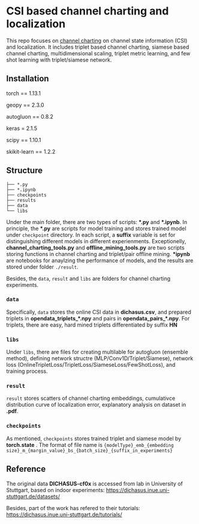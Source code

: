 # CSI based channel charting and localization
This repo focuses on [channel charting](https://channelcharting.github.io/) on channel state information (CSI) and localization. It includes triplet based channel charting, siamese based channel charting, multidimensional scaling, triplet metric learning, and few shot learning with triplet/siamese network.

## Installation
torch == 1.13.1

geopy == 2.3.0

autogluon == 0.8.2

keras = 2.1.5

scipy == 1.10.1

skikit-learn == 1.2.2

## Structure

```
├── *.py
├── *.ipynb
├── checkpoints
├── results
├── data
└── libs
```


Under the main folder, there are two types of scripts: __*.py__ and __*.ipynb__. In principle, the __*.py__ are scripts for model training and stores trained model under ```checkpoint``` 
directory. In each script, a __suffix__ variable is set for distinguishing different models in different experienments.
Exceptionelly, __channel_charting_tools.py__ and __offline_mining_tools.py__ are two scripts storing functions in channel charting and triplet/pair offline mining.
__*ipynb__ are notebooks for anaylzing the performance of models, and the results are stored under folder ```./result```.

Besides, the ```data```, ```result``` and ```libs```  are folders for channel charting experiments. 

### ```data```
Specifically, ```data``` stores the online CSI data in __dichasus.csv__, and prepared triplets in **opendata_triplets_*.npy** and pairs in **opendata_pairs_*.npy**. For triplets, there are easy, hard mined triplets differentiated by suffix **HN**

### ```libs```
Under ```libs```, there are files for creating multilable for autogluon (ensemble method), defining network structre (MLP/Conv1D/Triplet/Siamese), network loss (OnlineTripletLoss/TripletLoss/SiameseLoss/FewShotLoss), and training process.
### ```result```
```result```  stores scatters of channel charting embeddings, cumulativce distribution curve of localization error, explanatory analysis on dataset in **.pdf**.
### ```checkpoints```
As mentioned, ```checkpoints``` stores trained triplet and siamese model by __torch.state__ . The format of file name is
`{modelType}_emb_{embedding size}_m_{margin_value}_bs_{batch_size}_{suffix_in_experiments}`

## Reference
The original data __DICHASUS-cf0x__ is accessed from lab in University of Stuttgart, based on indoor experiments: 
<https://dichasus.inue.uni-stuttgart.de/datasets/>

Besides, part of the work has refered to their tutorials:
<https://dichasus.inue.uni-stuttgart.de/tutorials/>
